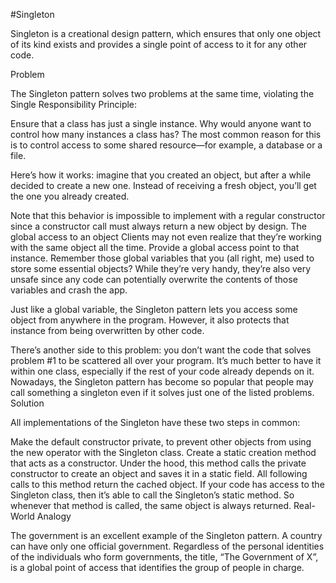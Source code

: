 #Singleton

Singleton is a creational design pattern, which ensures that only one object of its kind exists and provides a single point of access to it for any other code.

Problem

The Singleton pattern solves two problems at the same time, violating the Single Responsibility Principle:

Ensure that a class has just a single instance. Why would anyone want to control how many instances a class has? The most common reason for this is to control access to some shared resource—for example, a database or a file.

Here’s how it works: imagine that you created an object, but after a while decided to create a new one. Instead of receiving a fresh object, you’ll get the one you already created.

Note that this behavior is impossible to implement with a regular constructor since a constructor call must always return a new object by design.
The global access to an object
Clients may not even realize that they’re working with the same object all the time.
Provide a global access point to that instance. Remember those global variables that you (all right, me) used to store some essential objects? While they’re very handy, they’re also very unsafe since any code can potentially overwrite the contents of those variables and crash the app.

Just like a global variable, the Singleton pattern lets you access some object from anywhere in the program. However, it also protects that instance from being overwritten by other code.

There’s another side to this problem: you don’t want the code that solves problem #1 to be scattered all over your program. It’s much better to have it within one class, especially if the rest of your code already depends on it.
Nowadays, the Singleton pattern has become so popular that people may call something a singleton even if it solves just one of the listed problems.
Solution

All implementations of the Singleton have these two steps in common:

Make the default constructor private, to prevent other objects from using the new operator with the Singleton class.
Create a static creation method that acts as a constructor. Under the hood, this method calls the private constructor to create an object and saves it in a static field. All following calls to this method return the cached object.
If your code has access to the Singleton class, then it’s able to call the Singleton’s static method. So whenever that method is called, the same object is always returned.
Real-World Analogy

The government is an excellent example of the Singleton pattern. A country can have only one official government. Regardless of the personal identities of the individuals who form governments, the title, “The Government of X”, is a global point of access that identifies the group of people in charge.